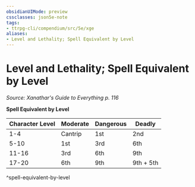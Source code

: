 ```yaml
---
obsidianUIMode: preview
cssclasses: json5e-note
tags:
- ttrpg-cli/compendium/src/5e/xge
aliases:
- Level and Lethality; Spell Equivalent by Level
---
```

# Level and Lethality; Spell Equivalent by Level
*Source: Xanathar's Guide to Everything p. 116* 

**Spell Equivalent by Level**

| Character Level | Moderate | Dangerous | Deadly |
|-----------------|----------|-----------|--------|
| 1-4 | Cantrip | 1st | 2nd |
| 5-10 | 1st | 3rd | 6th |
| 11-16 | 3rd | 6th | 9th |
| 17-20 | 6th | 9th | 9th + 5th |
^spell-equivalent-by-level